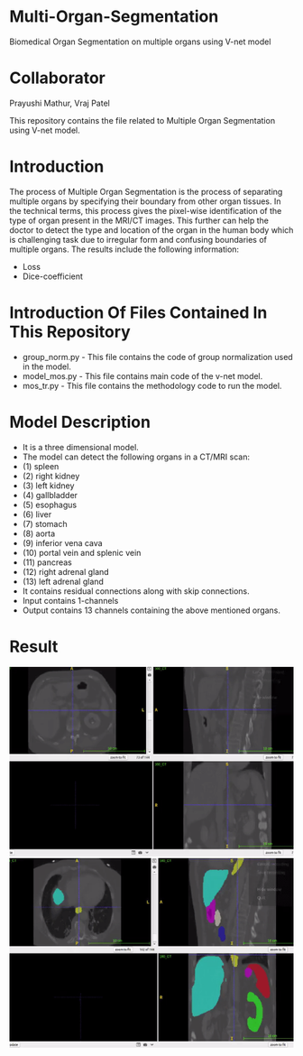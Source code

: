 # Multi-Organ-Segmentation
Biomedical Organ Segmentation on multiple organs using V-net model

# Collaborator
Prayushi Mathur, Vraj Patel

This repository contains the file related to Multiple Organ Segmentation using V-net model.

# Introduction
The process of Multiple Organ Segmentation is the process of separating multiple organs by specifying their boundary from other organ tissues. In the technical terms, this process gives the pixel-wise identification of the type of organ present in the MRI/CT images. This further can help the doctor to detect the type and location of the organ in the human body which is challenging task due to irregular form and confusing boundaries of multiple organs. The results include the following information:
- Loss
- Dice-coefficient

# Introduction Of Files Contained In This Repository
- group_norm.py - This file contains the code of group normalization used in the model.
- model_mos.py - This file contains main code of the v-net model.
- mos_tr.py - This file contains the methodology code to run the model.

# Model Description
- It is a three dimensional model.
- The model can detect the following organs in a CT/MRI scan:
- (1) spleen
- (2) right kidney
- (3) left kidney
- (4) gallbladder
- (5) esophagus
- (6) liver
- (7) stomach
- (8) aorta
- (9) inferior vena cava
- (10) portal vein and splenic vein
- (11) pancreas
- (12) right adrenal gland
- (13) left adrenal gland
- It contains residual connections along with skip connections.
- Input contains 1-channels
- Output contains 13 channels containing the above mentioned organs.

# Result
<img src="results/input.gif" alt="gif" class="inline"/><br>
<img src="results/output.gif" alt="gif" class="inline"/><br>
